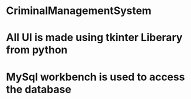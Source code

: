 # CriminalManagementSystem
# All UI is made using tkinter Liberary from python
# MySql workbench is used to access the database
